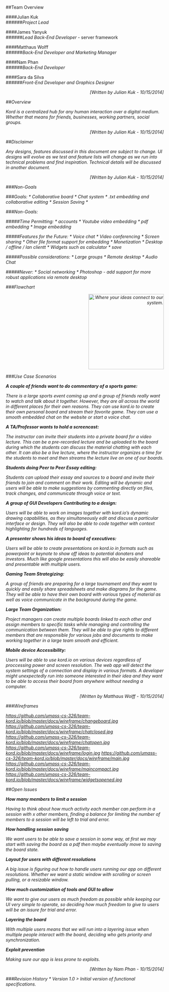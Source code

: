 ##Team Overview

####Julian Kuk  
######*Project Lead*  

####James Yanyuk  
######*Lead Back-End Developer* - server framework  

####Matthaus Wolff  
######*Back-End Developer and Marketing Manager*  

####Nam Phan  
######*Back-End Developer*  

####Sara da Silva  
######*Front-End Developer and Graphics Designer*  

<p align = "right"><i >[Written by Julian Kuk - 10/15/2014]</em></p>  






##Overview  

Kord is a centralized hub for any human interaction over a digital medium.
Whether that means for friends, businesses, working partners, social groups.


<p align = "right"><i >[Written by  Julian Kuk - 10/15/2014]</em></p>  





##Disclaimer  

Any designs, features discussed in this document are subject to change. UI designs will evolve
as we test and feature lists will change as we run into technical problems and find inspiration.
Technical details will be discussed in another document.

<p align = "right"><i >[Written by  Julian Kuk - 10/15/2014]</em></p>  



###Non-Goals

###Goals:
	* Collaborative board
	* Chat system
	* .txt embedding and collaborative editing
	* Session Saving
	*

###Non-Goals:  

#####Time Permitting:
	* accounts
	* Youtube video embedding
	* pdf embedding
	* Image embedding

#####Features for the Future:
	* Voice chat
	* Video conferencing
	* Screen sharing
	* Other file format support for embedding
	* Monetization
	* Desktop / offline / lan clientt
	* Widgets such as calculator
	* save

#####Possible considerations:
	* Large groups
	* Remote desktop
	* Audio Chat

#####Never:
	* Social networking
	* Photoshop - add support for more robust applications via remote desktop



###Flowchart


<p align="right"><img src="https://github.com/umass-cs-326/team-kord.io/blob/master/docs/flow%20chart/flowchart_v1_3.jpg" width="240px" alt="Where your ideas connect to our system."></p>

###Use Case Scenarios

<b>A couple of friends want to do commentary of a sports game:</b>
		
There is a large sports event coming up and a group of friends really want to watch and  talk about it together. However, they are all across the world in different places for their own reasons. They can use kord.io to create their own personal board and stream their favorite game. They can use a smooth embedded chat on the website or start a voice chat.

<b>A TA/Professor wants to hold a screencast:</b>

The instructor can invite their students into a private board for a video lecture. This can be a pre-recorded lecture and be uploaded to the board during which the students can discuss the material chatting with each other. It can also be a live lecture, where the instructor organizes a time for the students to meet and then streams the lecture live on one of our boards.

<b>Students doing Peer to Peer Essay editing:</b>

Students can upload their essay and sources to a board and invite their friends to join and comment on their work. Editing will be dynamic and users will be able to make suggestions by commenting directly on files, track changes, and communicate through voice or text.

<b>A group of GUI Developers Contributing to a design:</b>

Users will be able to work on images together with kord.io’s dynamic drawing capabilities, as they simultaneously edit and discuss a particular interface or design. They will also be able to code together with context highlighting for hundreds of languages.

<b>A presenter shows his ideas to board of executives:</b>

Users will be able to create presentations on kord.io in formats such as powerpoint or keynote to show off ideas to potential donaters and investors. Much like google presentations this will also be easily shareable and presentable with multiple users.

<b>Gaming Team Strategizing:</b>

A group of friends are preparing for a large tournament and they want to quickly and easily share spreadsheets and make diagrams for the game. They will be able to have their own board with various types of material as well as voice communicate in the background during the game.

<b>Large Team Organization:</b>

Project managers can create multiple boards linked to each other and assign members to specific tasks while managing and controlling the communication between them. They will be able to give rights to different members that are responsible for various jobs and documents to make working together in a large team smooth and efficient.

<b>Mobile device Accessibility:</b>

Users will be able to use kord.io on various devices regardless of proccessing power and screen resolution. The web app will detect the system settings of a connection and display in various formats. A developer might unexpectedly run into someone interested in their idea and they want to be able to access their board from anywhere without needing a computer.

<p align = "right"><i >[Written by Matthaus Wolff - 10/15/2014]</em></p>

###Wireframes

https://github.com/umass-cs-326/team-kord.io/blob/master/docs/wireframe/changeboard.jpg
https://github.com/umass-cs-326/team-kord.io/blob/master/docs/wireframe/chatclosed.jpg  
https://github.com/umass-cs-326/team-kord.io/blob/master/docs/wireframe/chatopen.jpg 
https://github.com/umass-cs-326/team-kord.io/blob/master/docs/wireframe/login.jpg 
https://github.com/umass-cs-326/team-kord.io/blob/master/docs/wireframe/main.jpg 
https://github.com/umass-cs-326/team-kord.io/blob/master/docs/wireframe/maincompact.jpg 
https://github.com/umass-cs-326/team-kord.io/blob/master/docs/wireframe/widgetsopened.jpg 


##Open Issues

<b>How many members to limit a session</b>

Having to think about how much activity each member can perform in a session with x other members, finding a balance for limiting the number of members to a session will be left to trial and error.
	
<b>How handling session saving</b>

We want users to be able to save a session in some way, at first we may start with saving the board as a pdf then maybe eventually move to saving the board state.
	
<b>Layout for users with different resolutions</b>

A big issue is figuring out how to handle users running our app on different resolutions. Whether we want a static window with scrolling or screen pulling, or a resizable window.
	
<b>How much customization of tools and GUI to allow</b>

We want to give our users as much freedom as possible while keeping our UI very simple to operate, so deciding how much freedom to give to users will be an issure for trial and error.
	
<b>Layering the board</b>

With multiple users means that we will run into a layering issue when multiple people interact with the board, deciding who gets priority and synchronization.
	
<b>Exploit prevention</b>

Making sure our app is less prone to exploits.

<p align = "right"><i >[Written by Nam Phan - 10/15/2014]</em></p>


###Revision History
	* Version 1.0
	> Initial version of functional specifications.
